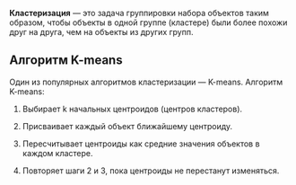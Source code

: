 **Кластеризация** — это задача группировки набора объектов таким образом, чтобы объекты в одной группе (кластере) были более похожи друг на друга, чем на объекты из других групп. 

## Алгоритм K-means

Один из популярных алгоритмов кластеризации — K-means. Алгоритм K-means:

1. Выбирает k начальных центроидов (центров кластеров).

2. Присваивает каждый объект ближайшему центроиду.
4. Пересчитывает центроиды как средние значения объектов в каждом кластере.
5. Повторяет шаги 2 и 3, пока центроиды не перестанут изменяться.